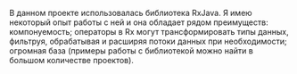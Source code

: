 В данном проекте использовалась библиотека RxJava. Я имею некоторый опыт работы с ней и она обладает рядом преимуществ: компонуемость;
операторы в Rx могут трансформировать типы данных, фильтруя, обрабатывая и расширяя потоки данных при необходимости;
огромная база (примеры работы с библиотекой можно найти в большом количестве проектов).
